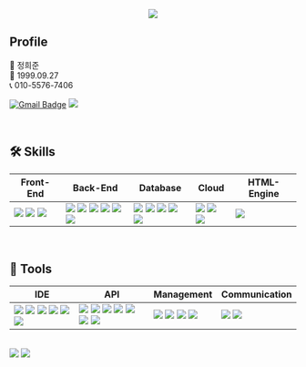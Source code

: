 <p align="center">
  <img src="https://github.com/user-attachments/assets/2736e76d-eebc-4eab-89e9-45b50933ac72"/>
</p>

## Profile
👨 정희준 <br>
👶 1999.09.27 <br>
📞 010-5576-7406 <br>

[![Gmail Badge](https://img.shields.io/badge/Gmail-d14836?style=flat-square&logo=Gmail&logoColor=white&link=mailto:hjjung990927@gmail.com)](mailto:hjjung990927@gmail.com)
<a href="https://www.notion.so/265c6a542068809f9061cb20d8221708"><img src="https://img.shields.io/badge/Notion-00000?style=round-square&logo=Notion&logoColor=black"/></a>



<br>

## 🛠 Skills

| Front-End | Back-End | Database | Cloud | HTML-Engine |
| --- | --- | --- | --- | --- |
| <img src="https://img.shields.io/badge/HTML-E34F26?style=round-square&logo=html5&logoColor=white"/> <img src="https://img.shields.io/badge/CSS-1572B6?style=round-square&logo=css3&logoColor=white"/> <img src="https://img.shields.io/badge/JavaScript-F7DF1E?style=round-square&logo=javascript&logoColor=black"/> | <img src="https://img.shields.io/badge/JAVA-blueviolet?style=round-square&logo=openjdk&logoColor=white"/> <img src="https://img.shields.io/badge/JSP-red?style=round-square"/> <img src="https://img.shields.io/badge/SpringBoot-6DB33F?style=round-square&logo=springboot&logoColor=white"/> <img src="https://img.shields.io/badge/SpringSecurity-6DB33F?style=round-square&logo=springsecurity&logoColor=white"/> <img src="https://img.shields.io/badge/JWT-black?style=round-square&logo=jsonwebtokens&logoColor=white"/> <img src="https://img.shields.io/badge/JUnit-25A162?style=round-square&logo=junit5&logoColor=white"/> | <img src="https://img.shields.io/badge/MariaDB-003545?style=round-square&logo=mariadb&logoColor=white"/> <img src="https://img.shields.io/badge/MySQL-005C84?style=round-square&logo=mysql&logoColor=white"/> <img src="https://img.shields.io/badge/PostgreSQL-316192?style=round-square&logo=postgresql&logoColor=white"/> <img src="https://img.shields.io/badge/MyBatis-orange?style=round-square"/> <img src="https://img.shields.io/badge/Redis-DC382D?style=round-square&logo=redis&logoColor=white"/> | <img src="https://img.shields.io/badge/AWS EC2-FF9900?style=round-square&logo=amazonec2&logoColor=white"/> <img src="https://img.shields.io/badge/AWS IAM-FF9900?style=round-square&logo=amazonaws&logoColor=white"/> <img src="https://img.shields.io/badge/AWS S3-569A31?style=round-square&logo=amazons3&logoColor=white"/> | <img src="https://img.shields.io/badge/Thymeleaf-005F0F?style=round-square&logo=thymeleaf&logoColor=white"/> |

<br>

## 🧰 Tools

| IDE | API | Management | Communication |
| --- | --- | --- | --- |
| <img src="https://img.shields.io/badge/Eclipse-2C2255?style=round-square&logo=eclipseide&logoColor=white"/> <img src="https://img.shields.io/badge/VS Code-007ACC?style=round-square&logo=visualstudiocode&logoColor=white"/> <img src="https://img.shields.io/badge/IntelliJ-000000?style=round-square&logo=intellijidea&logoColor=white"/> <img src="https://img.shields.io/badge/DBeaver-372923?style=round-square&logo=dbeaver&logoColor=white"/> <img src="https://img.shields.io/badge/Sourcetree-0052CC?style=round-square&logo=sourcetree&logoColor=white"/> <img src="https://img.shields.io/badge/Postman-FF6C37?style=round-square&logo=postman&logoColor=white"/> | <img src="https://img.shields.io/badge/Kakao Login-FEE500?style=round-square&logo=kakaotalk&logoColor=black"/> <img src="https://img.shields.io/badge/Naver Login-03C75A?style=round-square&logo=naver&logoColor=white"/> <img src="https://img.shields.io/badge/Google Login-4285F4?style=round-square&logo=google&logoColor=white"/> <img src="https://img.shields.io/badge/OAuth 2.0-orange?style=round-square"/> <img src="https://img.shields.io/badge/CoolSMS-blue?style=round-square"/> <img src="https://img.shields.io/badge/JavaMail-orange?style=round-square"/> <img src="https://img.shields.io/badge/Swagger-85EA2D?style=round-square&logo=swagger&logoColor=black"/> | <img src="https://img.shields.io/badge/Git-F05032?style=round-square&logo=git&logoColor=white"/> <img src="https://img.shields.io/badge/GitHub-181717?style=round-square&logo=github&logoColor=white"/> <img src="https://img.shields.io/badge/Gradle-02303A?style=round-square&logo=gradle&logoColor=white"/> <img src="https://img.shields.io/badge/YML-CB171E?style=round-square"/> | <img src="https://img.shields.io/badge/Slack-4A154B?style=round-square&logo=slack&logoColor=white"/> <img src="https://img.shields.io/badge/Discord-5865F2?style=round-square&logo=discord&logoColor=white"/> |

<br>

<div align=left>
<img src="https://github-readme-stats.vercel.app/api/top-langs/?username=hjjung990927&layout=compact">
<img src="https://github-readme-stats.vercel.app/api?username=hjjung990927&show_icons=true">
</div>
<br>

